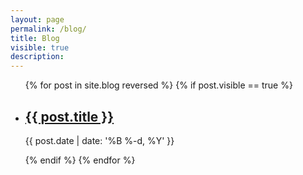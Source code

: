 ```yaml
---
layout: page
permalink: /blog/
title: Blog
visible: true
description: 
---
```


<ul class="post-list">
{% for post in site.blog reversed %}
{% if post.visible == true  %}
    <li>
        <h2><a class="post-list-title" href="{{ post.url | prepend: site.baseurl }}">{{ post.title }}</a></h2>
        <p class="post-meta">{{ post.date | date: '%B %-d, %Y' }}</p>
      </li>
{% endif  %}
{% endfor %}
</ul>